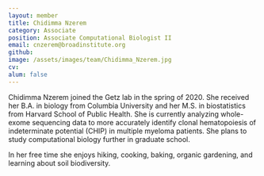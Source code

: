 ```yaml
---
layout: member
title: Chidimma Nzerem
category: Associate
position: Associate Computational Biologist II
email: cnzerem@broadinstitute.org
github: 
image: /assets/images/team/Chidimma_Nzerem.jpg
cv:
alum: false
---
```


Chidimma Nzerem joined the Getz lab in the spring of 2020. She received her B.A. in biology from Columbia University and her M.S. in biostatistics from Harvard School of Public Health.  She is currently analyzing whole-exome sequencing data to more accurately identify clonal hematopoiesis of indeterminate potential (CHIP) in multiple myeloma patients. She plans to study computational biology further in graduate school.

In her free time she enjoys hiking, cooking, baking, organic gardening, and learning about soil biodiversity.